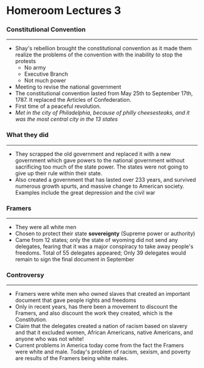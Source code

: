 # Homeroom Lectures 3

### Constitutional Convention

---

- Shay's rebellion brought the constitutional convention as it made them realize the problems of the convention with the inability to stop the protests
    - No army
    - Executive Branch
    - Not much power
- Meeting to revise the national government
- The constitutional convention lasted from May 25th to September 17th, 1787. It replaced the Articles of Confederation.
- First time of a peaceful revolution.
- *Met in the city of Philadelphia, because of philly cheesesteaks, and it was the most central city in the 13 states*

### What they did

---

- They scrapped the old government and replaced it with a new government which gave powers to the national government without sacrificing too much of the state power. The states were not going to give up their rule within their state.
- Also created a government that has lasted over 233 years, and survived numerous growth spurts, and massive change to American society. Examples include the great depression and the civil war

### Framers

---

- They were all white men
- Chosen to protect their state **sovereignty** (Supreme power or authority)
- Came from 12 states; only the state of wyoming did not send any delegates, fearing that it was a major conspiracy to take away people's freedoms. Total of 55 delegates appeared; Only 39 delegates would remain to sign the final document in September

### Controversy

---

- Framers were white men who owned slaves that created an important document that gave people rights and freedoms
- Only in recent years, has there been a movement to discount the Framers, and also discount the work they created, which is the Constitution.
- Claim that the delegates created a nation of racism based on slavery and that it excluded women, African Americans, native Americans, and anyone who was not white!
- Current problems in America today come from  the fact the Framers were white and male. Today's problem of racism, sexism, and poverty are results of the Framers being white males.